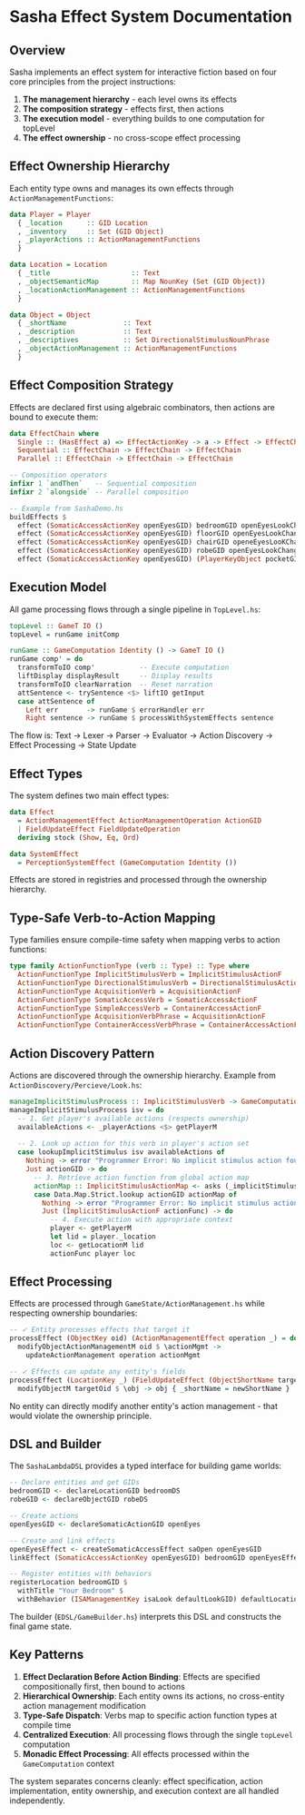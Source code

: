 # Sasha Effect System Documentation

## Overview

Sasha implements an effect system for interactive fiction based on four core principles from the project instructions:

1. **The management hierarchy** - each level owns its effects
2. **The composition strategy** - effects first, then actions  
3. **The execution model** - everything builds to one computation for topLevel
4. **The effect ownership** - no cross-scope effect processing

## Effect Ownership Hierarchy

Each entity type owns and manages its own effects through `ActionManagementFunctions`:

```haskell
data Player = Player
  { _location      :: GID Location
  , _inventory     :: Set (GID Object)
  , _playerActions :: ActionManagementFunctions
  }

data Location = Location
  { _title                    :: Text
  , _objectSemanticMap        :: Map NounKey (Set (GID Object))
  , _locationActionManagement :: ActionManagementFunctions
  }

data Object = Object
  { _shortName              :: Text
  , _description            :: Text
  , _descriptives           :: Set DirectionalStimulusNounPhrase
  , _objectActionManagement :: ActionManagementFunctions
  }
```

## Effect Composition Strategy

Effects are declared first using algebraic combinators, then actions are bound to execute them:

```haskell
data EffectChain where
  Single :: (HasEffect a) => EffectActionKey -> a -> Effect -> EffectChain
  Sequential :: EffectChain -> EffectChain -> EffectChain  
  Parallel :: EffectChain -> EffectChain -> EffectChain

-- Composition operators
infixr 1 `andThen`   -- Sequential composition
infixr 2 `alongside` -- Parallel composition

-- Example from SashaDemo.hs
buildEffects $
  effect (SomaticAccessActionKey openEyesGID) bedroomGID openEyesLookChangeEffectPlayer `alongside`
  effect (SomaticAccessActionKey openEyesGID) floorGID openEyesLookChangeEffectFloor `alongside`
  effect (SomaticAccessActionKey openEyesGID) chairGID openeEyesLooKChangeEffectChair `alongside`
  effect (SomaticAccessActionKey openEyesGID) robeGID openEyesLookChangeEffectRobe `andThen`
  effect (SomaticAccessActionKey openEyesGID) (PlayerKeyObject pocketGID) openEyesOpenPocketChangesForPlayer
```

## Execution Model

All game processing flows through a single pipeline in `TopLevel.hs`:

```haskell
topLevel :: GameT IO ()
topLevel = runGame initComp

runGame :: GameComputation Identity () -> GameT IO ()
runGame comp' = do
  transformToIO comp'           -- Execute computation
  liftDisplay displayResult     -- Display results  
  transformToIO clearNarration  -- Reset narration
  attSentence <- trySentence <$> liftIO getInput
  case attSentence of
    Left err       -> runGame $ errorHandler err
    Right sentence -> runGame $ processWithSystemEffects sentence
```

The flow is: Text → Lexer → Parser → Evaluator → Action Discovery → Effect Processing → State Update

## Effect Types

The system defines two main effect types:

```haskell
data Effect
  = ActionManagementEffect ActionManagementOperation ActionGID
  | FieldUpdateEffect FieldUpdateOperation
  deriving stock (Show, Eq, Ord)

data SystemEffect
  = PerceptionSystemEffect (GameComputation Identity ())
```

Effects are stored in registries and processed through the ownership hierarchy.

## Type-Safe Verb-to-Action Mapping

Type families ensure compile-time safety when mapping verbs to action functions:

```haskell
type family ActionFunctionType (verb :: Type) :: Type where
  ActionFunctionType ImplicitStimulusVerb = ImplicitStimulusActionF
  ActionFunctionType DirectionalStimulusVerb = DirectionalStimulusActionF
  ActionFunctionType AcquisitionVerb = AcquisitionActionF
  ActionFunctionType SomaticAccessVerb = SomaticAccessActionF
  ActionFunctionType SimpleAccessVerb = ContainerAccessActionF
  ActionFunctionType AcquisitionVerbPhrase = AcquisitionActionF
  ActionFunctionType ContainerAccessVerbPhrase = ContainerAccessActionF
```

## Action Discovery Pattern

Actions are discovered through the ownership hierarchy. Example from `ActionDiscovery/Percieve/Look.hs`:

```haskell
manageImplicitStimulusProcess :: ImplicitStimulusVerb -> GameComputation Identity ()
manageImplicitStimulusProcess isv = do
  -- 1. Get player's available actions (respects ownership)
  availableActions <- _playerActions <$> getPlayerM
  
  -- 2. Look up action for this verb in player's action set
  case lookupImplicitStimulus isv availableActions of
    Nothing -> error "Programmer Error: No implicit stimulus action found for verb: in player "
    Just actionGID -> do
      -- 3. Retrieve action function from global action map
      actionMap :: ImplicitStimulusActionMap <- asks (_implicitStimulusActionMap . _actionMaps)
      case Data.Map.Strict.lookup actionGID actionMap of
        Nothing -> error "Programmer Error: No implicit stimulus action found for GID: "
        Just (ImplicitStimulusActionF actionFunc) -> do
          -- 4. Execute action with appropriate context
          player <- getPlayerM
          let lid = player._location
          loc <- getLocationM lid
          actionFunc player loc
```

## Effect Processing

Effects are processed through `GameState/ActionManagement.hs` while respecting ownership boundaries:

```haskell
-- ✓ Entity processes effects that target it
processEffect (ObjectKey oid) (ActionManagementEffect operation _) = do
  modifyObjectActionManagementM oid $ \actionMgmt ->
    updateActionManagement operation actionMgmt

-- ✓ Effects can update any entity's fields 
processEffect (LocationKey _) (FieldUpdateEffect (ObjectShortName targetOid newShortName)) = do
  modifyObjectM targetOid $ \obj -> obj { _shortName = newShortName }
```

No entity can directly modify another entity's action management - that would violate the ownership principle.

## DSL and Builder

The `SashaLambdaDSL` provides a typed interface for building game worlds:

```haskell
-- Declare entities and get GIDs
bedroomGID <- declareLocationGID bedroomDS
robeGID <- declareObjectGID robeDS

-- Create actions
openEyesGID <- declareSomaticActionGID openEyes

-- Create and link effects
openEyesEffect <- createSomaticAccessEffect saOpen openEyesGID
linkEffect (SomaticAccessActionKey openEyesGID) bedroomGID openEyesEffect

-- Register entities with behaviors
registerLocation bedroomGID $ 
  withTitle "Your Bedroom" $ 
  withBehavior (ISAManagementKey isaLook defaultLookGID) defaultLocation
```

The builder (`EDSL/GameBuilder.hs`) interprets this DSL and constructs the final game state.


## Key Patterns

1. **Effect Declaration Before Action Binding**: Effects are specified compositionally first, then bound to actions
2. **Hierarchical Ownership**: Each entity owns its actions, no cross-entity action management modification
3. **Type-Safe Dispatch**: Verbs map to specific action function types at compile time
4. **Centralized Execution**: All processing flows through the single `topLevel` computation
5. **Monadic Effect Processing**: All effects processed within the `GameComputation` context

The system separates concerns cleanly: effect specification, action implementation, entity ownership, and execution context are all handled independently.
